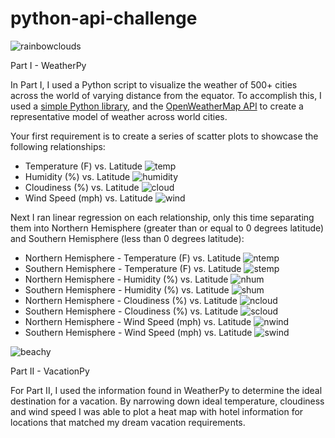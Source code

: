 # python-api-challenge

![rainbowclouds](https://github.com/celeste1030/python-api-challenge/blob/main/extras/rainbowweather.jpg)

 Part I - WeatherPy

In Part I, I used a Python script to visualize the weather of 500+ cities across the world of varying distance from the equator. To accomplish this, I used a [simple Python library](https://pypi.python.org/pypi/citipy), and the [OpenWeatherMap API](https://openweathermap.org/api) to create a representative model of weather across world cities.

Your first requirement is to create a series of scatter plots to showcase the following relationships:

* Temperature (F) vs. Latitude
![temp](https://github.com/celeste1030/python-api-challenge/blob/main/Images/LatitudeVsMaxTemp.png)
* Humidity (%) vs. Latitude
![humidity](https://github.com/celeste1030/python-api-challenge/blob/main/Images/LatitudeVsHumidity.png)
* Cloudiness (%) vs. Latitude
![cloud](https://github.com/celeste1030/python-api-challenge/blob/main/Images/LatitudeVsCloudiness.png)
* Wind Speed (mph) vs. Latitude
![wind](https://github.com/celeste1030/python-api-challenge/blob/main/Images/LatitudeVsWindSpeed.png)

Next I ran linear regression on each relationship, only this time separating them into Northern Hemisphere (greater than or equal to 0 degrees latitude) and Southern Hemisphere (less than 0 degrees latitude):


* Northern Hemisphere - Temperature (F) vs. Latitude
![ntemp](https://github.com/celeste1030/python-api-challenge/blob/main/Images/NorthLatitudeVsMaxTemp.png)
* Southern Hemisphere - Temperature (F) vs. Latitude
![stemp](https://github.com/celeste1030/python-api-challenge/blob/main/Images/SouthLatitudeVsMaxTemp.png)
* Northern Hemisphere - Humidity (%) vs. Latitude
![nhum](https://github.com/celeste1030/python-api-challenge/blob/main/Images/NorthLatitudeVsHumidity.png)
* Southern Hemisphere - Humidity (%) vs. Latitude
![shum](https://github.com/celeste1030/python-api-challenge/blob/main/Images/SouthLatitudeVsHumidity.png)
* Northern Hemisphere - Cloudiness (%) vs. Latitude
![ncloud](https://github.com/celeste1030/python-api-challenge/blob/main/Images/NorthLatitudeVsCloudiness.png)
* Southern Hemisphere - Cloudiness (%) vs. Latitude
![scloud](https://github.com/celeste1030/python-api-challenge/blob/main/Images/SouthLatitudeVsCloudiness.png)
* Northern Hemisphere - Wind Speed (mph) vs. Latitude
![nwind](https://github.com/celeste1030/python-api-challenge/blob/main/Images/NorthLatitudeVsWindSpeed.png)
* Southern Hemisphere - Wind Speed (mph) vs. Latitude
![swind](https://github.com/celeste1030/python-api-challenge/blob/main/Images/SouthLatitudeVsWindSpeed.png)

![beachy](https://github.com/celeste1030/python-api-challenge/blob/main/extras/beach%20scene.jpg)

Part II - VacationPy

For Part II, I used the information found in WeatherPy to determine the ideal destination for a vacation.  By narrowing down ideal temperature, cloudiness and wind speed I was able to plot a heat map with hotel information for locations that matched my dream vacation requirements.



